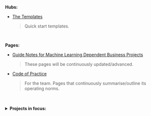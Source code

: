 **Hubs:**

* [The Templates](https://github.com/thetemplates)
  > Quick start templates.

<br>

**Pages:**

* [Guide Notes for Machine Learning Dependent Business Projects](https://thereferences.github.io/systems/)
  > These pages will be continuously updated/advanced.

* [Code of Practice](https://thereferences.github.io/practice) <br>
  > For the team.  Pages that continuously summarise/outline its operating norms.

<br>
<br>

<details><summary><b>Projects in focus:</b></summary>
  <br>
  Links to a project's Organization (ORG) or Repository (REP); some projects will never be visible, and some will not be visible initially.
  <br>
  <br>
  <ul>
    <li>Adaptive Named Entity Recognition Architecture (ORG) <br>[October 2024, March 2025]</li>
    <li><a href="https://github.com/excomputing" target="_blank">An illustration of Amazon Web Services services</a> (ORG) <br>[Jan 2024, March 2024], [Dec 2024, Jan 2025]</li>
    <li>Continuous Forecasting Hub <br>[Feb 2025, $\ldots$)</li>
    <li>Algorithm Design Risk (ORG) <br>[Paused.  Resuming 2025]</li>
    <li>Systematic Mathematical/Ethical/Business Evaluation of Models<br>[Feb 2025, $\ldots$)</li>
  </ul>
</details>

<br>
<br>

<br>
<br>


<!--

### Hello there 👋

**theartificialintelligenceunit/theartificialintelligenceunit** is a ✨ _special_ ✨ repository because its `README.md` (this file) appears on your GitHub profile.

Here are some ideas to get you started:

- 🔭 I’m currently working on ...
- 🌱 I’m currently learning ...
- 👯 I’m looking to collaborate on ...
- 🤔 I’m looking for help with ...
- 💬 Ask me about ...
- 📫 How to reach me: ...
- 😄 Pronouns: ...
- ⚡ Fun fact: ...
-->
